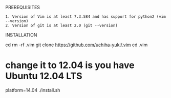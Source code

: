 PREREQUISITES
	
	1. Version of Vim is at least 7.3.584 and has support for python2 (vim --version)
	2. Version of git is at least 2.0 (git --version)

INSTALLATION

cd
rm -rf .vim
git clone https://github.com/uchiha-yuki/.vim
cd .vim
# change it to 12.04 is you have Ubuntu 12.04 LTS
platform=14.04 ./install.sh
	
